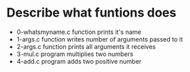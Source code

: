 # Describe what funtions does
- 0-whatsmyname.c function prints it's name
- 1-args.c function writes number of arguments passed to it
- 2-args.c function prints all arguments it receives
- 3-mul.c program multiplies two numbers
- 4-add.c program adds two positive number     
